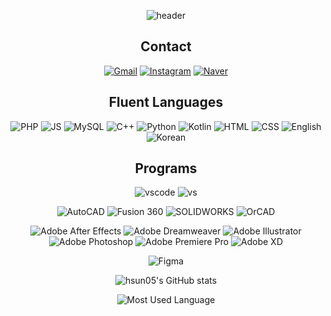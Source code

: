 <div align="center">
  
![header](https://capsule-render.vercel.app/api?type=waving&color=auto&height=300&section=header&text=hsun05&fontSize=90)

## Contact
[![Gmail](https://img.shields.io/badge/gwangho.hong05-EA4335?style=for-the-badge&logo=gmail&logoColor=fff)](mailto:gwangho.hong05@gmail.com)
[![Instagram](https://img.shields.io/badge/@hsun05-E4405F?style=for-the-badge&logo=instagram&logoColor=fff)](https://instagram.com/hsun05)
[![Naver](https://img.shields.io/badge/홍광호-03C75A?style=for-the-badge&logo=naver&logoColor=fff)](https://search.naver.com/search.naver?where=nexearch&sm=tab_etc&mra=bjky&pkid=1&os=32008205&qvt=0&query=%ED%99%8D%EA%B4%91%ED%98%B8)

## Fluent Languages
![PHP](https://img.shields.io/badge/PHP-777BB4?style=for-the-badge&logo=php&logoColor=fff)
![JS](https://img.shields.io/badge/JavaScript-F7DF1E?style=for-the-badge&logo=javascript&logoColor=fff)
![MySQL](https://img.shields.io/badge/MySQL-4479A1?style=for-the-badge&logo=mysql&logoColor=fff)
![C++](https://img.shields.io/badge/C++-00599C?style=for-the-badge&logo=c++&logoColor=fff)
![Python](https://img.shields.io/badge/Python-3776AB?style=for-the-badge&logo=python&logoColor=fff)
![Kotlin](https://img.shields.io/badge/Kotlin-7F52FF?style=for-the-badge&logo=kotlin&logoColor=fff)
![HTML](https://img.shields.io/badge/HTML5-E34F26?style=for-the-badge&logo=html5&logoColor=fff)
![CSS](https://img.shields.io/badge/css3-1572B6?style=for-the-badge&logo=css3&logoColor=fff)
![English](https://img.shields.io/badge/English-000000?style=for-the-badge&logo=googleearth&logoColor=fff)
![Korean](https://img.shields.io/badge/Korean-000000?style=for-the-badge&logo=googleearth&logoColor=fff)

## Programs
![vscode](https://img.shields.io/badge/VS_CODE-007ACC?style=for-the-badge&logo=visualstudiocode&logoColor=fff)
![vs](https://img.shields.io/badge/VISUAL_STUDIO-5C2D91?style=for-the-badge&logo=visualstudio&logoColor=fff)

![AutoCAD](https://img.shields.io/badge/AUTOCAD-000000?style=for-the-badge&logo=autodesk&logoColor=fff)
![Fusion 360](https://img.shields.io/badge/FUSION_360-000000?style=for-the-badge&logo=autodesk&logoColor=fff)
![SOLIDWORKS](https://img.shields.io/badge/SOLIDWORKS-005386?style=for-the-badge&logo=dassaultsystemes&logoColor=fff)
![OrCAD](https://img.shields.io/badge/OrCAD-03234B?style=for-the-badge&logo=stmicroelectronics&logoColor=fff)

![Adobe After Effects](https://img.shields.io/badge/Adobe_After_Effects-9999FF?style=for-the-badge&logo=adobeaftereffects&logoColor=fff)
![Adobe Dreamweaver](https://img.shields.io/badge/Adobe_Dreamweaver-FF61F6?style=for-the-badge&logo=adobedreamweaver&logoColor=fff)
![Adobe Illustrator](https://img.shields.io/badge/Adobe_Illustrator-FF9A00?style=for-the-badge&logo=adobeillustrator&logoColor=fff)
![Adobe Photoshop](https://img.shields.io/badge/Adobe_Photoshop-31A8FF?style=for-the-badge&logo=adobephotoshop&logoColor=fff)
![Adobe Premiere Pro](https://img.shields.io/badge/Adobe_Premiere_Pro-9999FF?style=for-the-badge&logo=adobepremierepro&logoColor=fff)
![Adobe XD](https://img.shields.io/badge/Adobe_XD-FF61F6?style=for-the-badge&logo=adobexd&logoColor=fff)

![Figma](https://img.shields.io/badge/Figma-F24E1E?style=for-the-badge&logo=figma&logoColor=fff)


![hsun05's GitHub stats](https://github-readme-stats.vercel.app/api?username=hsun05&show_icons=true&theme=radical)

![Most Used Language](https://github-readme-stats.vercel.app/api/top-langs/?username=hsun05&theme=radical&layout=compact&langs_count=10)
</div>
